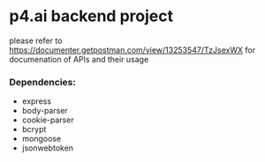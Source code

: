 # p4.ai backend project

please refer to https://documenter.getpostman.com/view/13253547/TzJsexWX for documenation of APIs and their usage

### Dependencies:

* express
* body-parser
* cookie-parser
* bcrypt
* mongoose
* jsonwebtoken 
